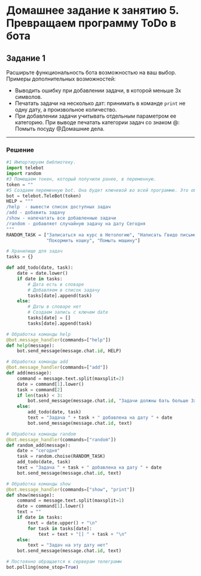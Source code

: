 # Домашнее задание к занятию 5. Превращаем программу ToDo в бота

## Задание 1
Расширьте функциональность бота возможностью на ваш выбор.  
Примеры дополнительных возможностей: 
* Выводить ошибку при добавлении задачи, в которой меньше 3х символов.
* Печатать задачи на несколько дат: принимать в команде `print` не одну дату, а произвольное количество.
* При добавлении задачи учитывать отдельным параметром ее категорию. При выводе печатать категории задач со знаком @: Помыть посуду @Домашние дела.
_____
### Решение
```python
#1 Импортируем библиотеку.
import telebot
import random
#3 Помещаем токен, который получили ранее, в переменную.
token = ""
#5 Создаем переменную bot. Она будет ключевой во всей программе. Это объект. Внутри него уже есть функции, которые мы будем вызывать.
bot = telebot.TeleBot(token)
HELP = """
/help  - вывести список доступных задач
/add - добавить задачу
/show - напечатать все добавленные задачи
/random - добавляет случайную задачу на дату Сегодня
"""
RANDOM_TASK = ["Записаться на курс в Нетологию", "Написать Гвидо письмо",
               "Покормить кошку", "Помыть машину"]

# Хранилище для задач
tasks = {}

def add_todo(date, task):
    date = date.lower()
    if date in tasks:
        # Дата есть в словаре
        # Добавляем в список задачу
        tasks[date].append(task)
    else:
        # Даты в словаре нет
        # Создаем запись с ключем date
        tasks[date] = []
        tasks[date].append(task)

# Обработка команды help
@bot.message_handler(commands=["help"])
def help(message):
    bot.send_message(message.chat.id, HELP)

# Обработка команды add
@bot.message_handler(commands=["add"])
def add(message):
    command = message.text.split(maxsplit=2)
    date = command[1].lower()
    task = command[2]
    if len(task) < 3:
        bot.send_message(message.chat.id, "Задачи должны бать больше 3х символов")
    else:
        add_todo(date, task)
        text = "Задача " + task + " добавлена на дату " + date
        bot.send_message(message.chat.id, text)

# Обработка команды random
@bot.message_handler(commands=["random"])
def random_add(message):
    date = "cегодня"
    task = random.choise(RANDOM_TASK)
    add_todo(date, task)
    text = "Задача " + task + " добавлена на дату " + date
    bot.send_message(message.chat.id, text)

# Обработка команды show
@bot.message_handler(commands=["show", "print"])
def show(message):
    command = message.text.split(maxsplit=1)
    date = command[1].lower()
    text = ""
    if date in tasks:
        text = date.upper() + "\n"
        for task in tasks[date]:
            text = text + "[] " + task + "\n"
    else:
        text = "Задач на эту дату нет"
    bot.send_message(message.chat.id, text)

# Постоянно обращается к серверам телеграмм
bot.polling(none_stop=True)
```
